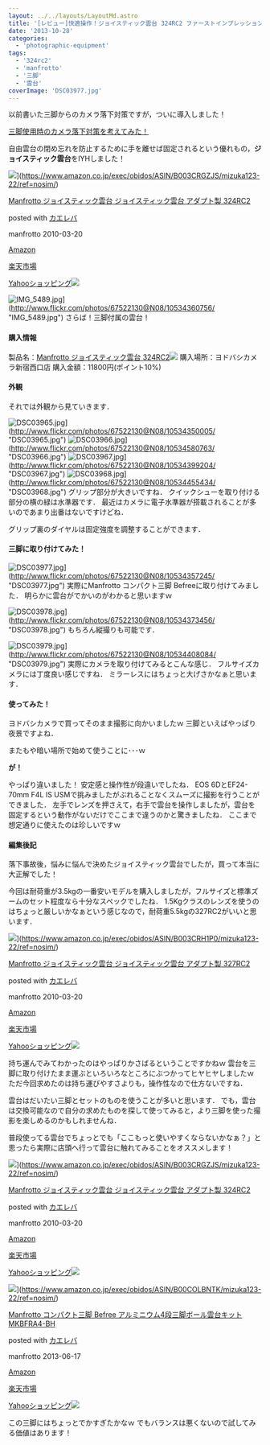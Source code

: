 ```yaml
---
layout: ../../layouts/LayoutMd.astro
title: '[レビュー]快適操作！ジョイスティック雲台 324RC2 ファーストインプレッション'
date: '2013-10-28'
categories:
  - 'photographic-equipment'
tags:
  - '324rc2'
  - 'manfrotto'
  - '三脚'
  - '雲台'
coverImage: 'DSC03977.jpg'
---
```


以前書いた三脚からのカメラ落下対策ですが，ついに導入しました！

[三脚使用時のカメラ落下対策を考えてみた！](https://mizuka123.net/4301/)

自由雲台の閉め忘れを防止するために手を離せば固定されるという優れもの，**ジョイスティック雲台**をIYHしました！

![](/archive/images/41L3GNnXH7L._SL160_.jpg)](https://www.amazon.co.jp/exec/obidos/ASIN/B003CRGZJS/mizuka123-22/ref=nosim/)

[Manfrotto ジョイスティック雲台 ジョイスティック雲台 アダプト製 324RC2](https://www.amazon.co.jp/exec/obidos/ASIN/B003CRGZJS/mizuka123-22/ref=nosim/)

posted with [カエレバ](http://kaereba.com)

manfrotto 2010-03-20

[Amazon](http://www.amazon.co.jp/gp/search?keywords=%83W%83%87%83C%83X%83e%83B%83b%83N%89_%91%E4&__mk_ja_JP=%83J%83%5E%83J%83i&tag=mizuka123-22 'アマゾン')

[楽天市場](http://hb.afl.rakuten.co.jp/hgc/032b53ee.4b34c5ee.0f4a541e.f440145e/?pc=http%3A%2F%2Fsearch.rakuten.co.jp%2Fsearch%2Fmall%2F%25E3%2582%25B8%25E3%2583%25A7%25E3%2582%25A4%25E3%2582%25B9%25E3%2583%2586%25E3%2582%25A3%25E3%2583%2583%25E3%2582%25AF%25E9%259B%25B2%25E5%258F%25B0%2F-%2Ff.1-p.1-s.1-sf.0-st.A-v.2%3Fx%3D0%26scid%3Daf_ich_link_urltxt%26m%3Dhttp%3A%2F%2Fm.rakuten.co.jp%2F '楽天市場')

[Yahooショッピング![](//ad.jp.ap.valuecommerce.com/servlet/gifbanner?sid=3066752&pid=881990642)](//ck.jp.ap.valuecommerce.com/servlet/referral?sid=3066752&pid=881990642&vc_url=http%3A%2F%2Fshopping.search.yahoo.co.jp%2Fsearch%3FuIv%3Don%26ei%3DUTF-8%26tab_ex%3Dcommerce%26slider%3D0%26va%3D%25E3%2582%25B8%25E3%2583%25A7%25E3%2582%25A4%25E3%2582%25B9%25E3%2583%2586%25E3%2582%25A3%25E3%2583%2583%25E3%2582%25AF%25E9%259B%25B2%25E5%258F%25B0 'Yahooショッピング')

![IMG_5489.jpg](/archive/images/10534360756_6c823936b3_b.jpg)](http://www.flickr.com/photos/67522130@N08/10534360756/ "IMG_5489.jpg") さらば！三脚付属の雲台！

#### 購入情報

製品名：[Manfrotto ジョイスティック雲台 324RC2](http://www.amazon.co.jp/gp/product/B003CRGZJS/ref=as_li_ss_tl?ie=UTF8&camp=247&creative=7399&creativeASIN=B003CRGZJS&linkCode=as2&tag=mizuka123-22)![](http://ir-jp.amazon-adsystem.com/e/ir?t=mizuka123-22&l=as2&o=9&a=B003CRGZJS) 購入場所：ヨドバシカメラ新宿西口店 購入金額：11800円(ポイント10%)

#### 外観

それでは外観から見ていきます．

![DSC03965.jpg](/archive/images/10534350005_0814426f89_b.jpg)](http://www.flickr.com/photos/67522130@N08/10534350005/ "DSC03965.jpg") ![DSC03966.jpg](/archive/images/10534580763_3b33360eac_b.jpg)](http://www.flickr.com/photos/67522130@N08/10534580763/ "DSC03966.jpg") ![DSC03967.jpg](/archive/images/10534399204_7e262f874b_b.jpg)](http://www.flickr.com/photos/67522130@N08/10534399204/ "DSC03967.jpg") ![DSC03968.jpg](/archive/images/10534455434_0937e6f32d_b.jpg)](http://www.flickr.com/photos/67522130@N08/10534455434/ "DSC03968.jpg") グリップ部分が大きいですね． クイックシューを取り付ける部分の横の緑は水準器です． 最近はカメラに電子水準器が搭載されることが多いのであまり出番はないですけどね．

グリップ裏のダイヤルは固定強度を調整することができます．

#### 三脚に取り付けてみた！

![DSC03977.jpg](/archive/images/10534357245_86341185f6_b.jpg)](http://www.flickr.com/photos/67522130@N08/10534357245/ "DSC03977.jpg") 実際にManfrotto コンパクト三脚 Befreeに取り付けてみました． 明らかに雲台がでかいのがわかると思いますｗ

![DSC03978.jpg](/archive/images/10534373456_388eec578d_b.jpg)](http://www.flickr.com/photos/67522130@N08/10534373456/ "DSC03978.jpg") もちろん縦撮りも可能です．

![DSC03979.jpg](/archive/images/10534408084_6446802afb_b.jpg)](http://www.flickr.com/photos/67522130@N08/10534408084/ "DSC03979.jpg") 実際にカメラを取り付けてみるとこんな感じ． フルサイズカメラには丁度良い感じですね． ミラーレスにはちょっと大げさかなぁと思います．

#### 使ってみた！

ヨドバシカメラで買ってそのまま撮影に向かいましたｗ 三脚といえばやっぱり夜景ですよね．

またもや暗い場所で始めて使うことに･･･ｗ

**が！**

やっぱり違いました！ 安定感と操作性が段違いでしたね． EOS 6DとEF24-70mm F4L IS USMで挑みましたがぶれることなくスムーズに撮影を行うことができました． 左手でレンズを押さえて，右手で雲台を操作しましたが，雲台を固定するという動作がないだけでここまで違うのかと驚きましたね． ここまで想定通りに使えたのは珍しいですｗ

#### 編集後記

落下事故後，悩みに悩んで決めたジョイスティック雲台でしたが，買って本当に大正解でした！

今回は耐荷重が3.5kgの一番安いモデルを購入しましたが，フルサイズと標準ズームのセット程度なら十分なスペックでしたね． 1.5Kgクラスのレンズを使うのはちょっと厳しいかなぁという感じなので，耐荷重5.5kgの327RC2がいいと思います．

![](/archive/images/41yC-xuBZtL._SL160_.jpg)](https://www.amazon.co.jp/exec/obidos/ASIN/B003CRH1P0/mizuka123-22/ref=nosim/)

[Manfrotto ジョイスティック雲台 ジョイスティック雲台 アダプト製 327RC2](https://www.amazon.co.jp/exec/obidos/ASIN/B003CRH1P0/mizuka123-22/ref=nosim/)

posted with [カエレバ](http://kaereba.com)

manfrotto 2010-03-20

[Amazon](http://www.amazon.co.jp/gp/search?keywords=%83W%83%87%83C%83X%83e%83B%83b%83N%89_%91%E4&__mk_ja_JP=%83J%83%5E%83J%83i&tag=mizuka123-22 'アマゾン')

[楽天市場](http://hb.afl.rakuten.co.jp/hgc/032b53ee.4b34c5ee.0f4a541e.f440145e/?pc=http%3A%2F%2Fsearch.rakuten.co.jp%2Fsearch%2Fmall%2F%25E3%2582%25B8%25E3%2583%25A7%25E3%2582%25A4%25E3%2582%25B9%25E3%2583%2586%25E3%2582%25A3%25E3%2583%2583%25E3%2582%25AF%25E9%259B%25B2%25E5%258F%25B0%2F-%2Ff.1-p.1-s.1-sf.0-st.A-v.2%3Fx%3D0%26scid%3Daf_ich_link_urltxt%26m%3Dhttp%3A%2F%2Fm.rakuten.co.jp%2F '楽天市場')

[Yahooショッピング![](//ad.jp.ap.valuecommerce.com/servlet/gifbanner?sid=3066752&pid=881990642)](//ck.jp.ap.valuecommerce.com/servlet/referral?sid=3066752&pid=881990642&vc_url=http%3A%2F%2Fshopping.search.yahoo.co.jp%2Fsearch%3FuIv%3Don%26ei%3DUTF-8%26tab_ex%3Dcommerce%26slider%3D0%26va%3D%25E3%2582%25B8%25E3%2583%25A7%25E3%2582%25A4%25E3%2582%25B9%25E3%2583%2586%25E3%2582%25A3%25E3%2583%2583%25E3%2582%25AF%25E9%259B%25B2%25E5%258F%25B0 'Yahooショッピング')

持ち運んでみてわかったのはやっぱりかさばるということですかねｗ 雲台を三脚に取り付けたまま運ぶといろいろなところにぶつかってヒヤヒヤしましたｗ ただ今回求めたのは持ち運びやすさよりも，操作性なので仕方ないですね．

雲台はだいたい三脚とセットのものを使うことが多いと思います． でも，雲台は交換可能なので自分の求めたものを探して使ってみると，より三脚を使った撮影を楽しめるのかもしれませんね．

普段使ってる雲台でちょっとでも「ここもっと使いやすくならないかなぁ？」と思ったら実際に店頭へ行って雲台に触れてみることをオススメします！

![](/archive/images/41L3GNnXH7L._SL160_.jpg)](https://www.amazon.co.jp/exec/obidos/ASIN/B003CRGZJS/mizuka123-22/ref=nosim/)

[Manfrotto ジョイスティック雲台 ジョイスティック雲台 アダプト製 324RC2](https://www.amazon.co.jp/exec/obidos/ASIN/B003CRGZJS/mizuka123-22/ref=nosim/)

posted with [カエレバ](http://kaereba.com)

manfrotto 2010-03-20

[Amazon](http://www.amazon.co.jp/gp/search?keywords=%83W%83%87%83C%83X%83e%83B%83b%83N%89_%91%E4&__mk_ja_JP=%83J%83%5E%83J%83i&tag=mizuka123-22 'アマゾン')

[楽天市場](http://hb.afl.rakuten.co.jp/hgc/032b53ee.4b34c5ee.0f4a541e.f440145e/?pc=http%3A%2F%2Fsearch.rakuten.co.jp%2Fsearch%2Fmall%2F%25E3%2582%25B8%25E3%2583%25A7%25E3%2582%25A4%25E3%2582%25B9%25E3%2583%2586%25E3%2582%25A3%25E3%2583%2583%25E3%2582%25AF%25E9%259B%25B2%25E5%258F%25B0%2F-%2Ff.1-p.1-s.1-sf.0-st.A-v.2%3Fx%3D0%26scid%3Daf_ich_link_urltxt%26m%3Dhttp%3A%2F%2Fm.rakuten.co.jp%2F '楽天市場')

[Yahooショッピング![](//ad.jp.ap.valuecommerce.com/servlet/gifbanner?sid=3066752&pid=881990642)](//ck.jp.ap.valuecommerce.com/servlet/referral?sid=3066752&pid=881990642&vc_url=http%3A%2F%2Fshopping.search.yahoo.co.jp%2Fsearch%3FuIv%3Don%26ei%3DUTF-8%26tab_ex%3Dcommerce%26slider%3D0%26va%3D%25E3%2582%25B8%25E3%2583%25A7%25E3%2582%25A4%25E3%2582%25B9%25E3%2583%2586%25E3%2582%25A3%25E3%2583%2583%25E3%2582%25AF%25E9%259B%25B2%25E5%258F%25B0 'Yahooショッピング')

![](/archive/images/41tZegnd-TL._SL160_.jpg)](https://www.amazon.co.jp/exec/obidos/ASIN/B00COLBNTK/mizuka123-22/ref=nosim/)

[Manfrotto コンパクト三脚 Befree アルミニウム4段三脚ボール雲台キット MKBFRA4-BH](https://www.amazon.co.jp/exec/obidos/ASIN/B00COLBNTK/mizuka123-22/ref=nosim/)

posted with [カエレバ](http://kaereba.com)

manfrotto 2013-06-17

[Amazon](http://www.amazon.co.jp/gp/search?keywords=MKBFRA4-BH&__mk_ja_JP=%83J%83%5E%83J%83i&tag=mizuka123-22 'アマゾン')

[楽天市場](http://hb.afl.rakuten.co.jp/hgc/032b53ee.4b34c5ee.0f4a541e.f440145e/?pc=http%3A%2F%2Fsearch.rakuten.co.jp%2Fsearch%2Fmall%2FMKBFRA4-BH%2F-%2Ff.1-p.1-s.1-sf.0-st.A-v.2%3Fx%3D0%26scid%3Daf_ich_link_urltxt%26m%3Dhttp%3A%2F%2Fm.rakuten.co.jp%2F '楽天市場')

[Yahooショッピング![](//ad.jp.ap.valuecommerce.com/servlet/gifbanner?sid=3066752&pid=881990642)](//ck.jp.ap.valuecommerce.com/servlet/referral?sid=3066752&pid=881990642&vc_url=http%3A%2F%2Fshopping.search.yahoo.co.jp%2Fsearch%3FuIv%3Don%26ei%3DUTF-8%26tab_ex%3Dcommerce%26slider%3D0%26va%3DMKBFRA4-BH 'Yahooショッピング')

この三脚にはちょっとでかすぎたかなｗ でもバランスは悪くないので試してみる価値はあります！

